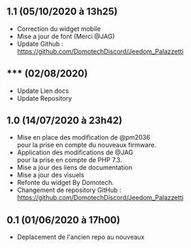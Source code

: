 ## 1.1 (05/10/2020 à 13h25)
- Correction du widget mobile
- Mise a jour de font (Merci @JAG)
- Update Github : https://github.com/DomotechDiscord/Jeedom_Palazzetti

## *** (02/08/2020)
- Update Lien docs
- Update Repository

## 1.0 (14/07/2020 à 23h42)
- Mise en place des modification de @pm2036  pour la prise en compte du nouveaux firmware.
- Application des modifications de @JAG  pour la prise en compte de PHP 7.3.
- Mise a jour des liens de documentation
- Mise a jour des visuels
- Refonte du widget By Domotech.
- Changement de repository GitHub : https://github.com/DomotechDiscord/Jeedom_Palazzetti

## 0.1 (01/06/2020 à 17h00)
- Deplacement de l'ancien repo au nouveaux
